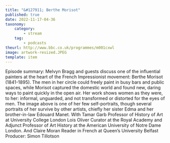 ```yaml
---
title: "&#127911; Berthe Morisot"
published: true
date: 2022-11-17-04-36
taxonomy:
    category:
        - stream
    tag:
        - podcasts
theurl: http://www.bbc.co.uk/programmes/m001cxwl
image: artwork-resized.JPEG
template: item
---
```


Episode summary: Melvyn Bragg and guests discuss one of the influential painters at the heart of the French Impressionist movement: Berthe Morisot (1841-1895). The men in her circle could freely paint in busy bars and public spaces, while Morisot captured the domestic world and found new, daring ways to paint quickly in the open air. Her work shows women as they were, to her: informal, unguarded, and not transformed or distorted for the eyes of men. The image above is one of her few self-portraits, though several portraits of her survive by other artists, chiefly her sister Edma and her brother-in-law Edouard Manet. With Tamar Garb Professor of History of Art at University College London Lois Oliver Curator at the Royal Academy and Adjunct Professor of Art History at the American University of Notre Dame London. And Claire Moran Reader in French at Queen&rsquo;s University Belfast Producer: Simon Tillotson
